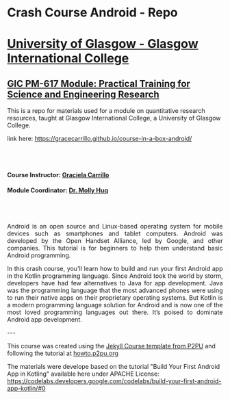 # Crash Course Android - Repo

# [University of Glasgow - Glasgow International College](www.glasgow.ac.uk/gic) 
## [GIC PM-617 Module: Practical Training for Science and Engineering Research](https://pathways.kaplaninternational.com/course/view.php?id=2879)
This is a repo for materials used for a module on quantitative research resources, taught at Glasgow International College, a University of Glasgow College. 

link here: <https://gracecarrillo.github.io/course-in-a-box-android/>

<br><br>

#### Course Instructor: [Graciela Carrillo](mailto:graciela.carrillo@kaplan.com?subject=[Intro_Python]%20Source%20Han%20Sans)
#### Module Coordinator: [Dr. Molly Huq](mailto:graciela.carrillo@kaplan.com?subject=[Intro_Python]%20Source%20Han%20Sans)

<br><br>

<p align="justify">
Android is an open source and Linux-based operating system for mobile devices such as smartphones and tablet computers. Android was developed by the Open Handset Alliance, led by Google, and other companies. This tutorial is for beginners to help them understand basic Android programming.
</p>

<p align="justify">
In this crash course, you'll learn how to build and run your first Android app in the  Kotlin programming language. Since Android took the world by storm, developers have had few alternatives to Java for app development. Java was the programming language that the most advanced phones were using to run their native apps on their proprietary operating systems. But Kotlin is a modern programming language solution for Android and is now one of the most loved programming languages out there. It’s poised to dominate Android app development.
</p> 
---

This course was created using the [Jekyll Course template from P2PU](http://github.com/p2pu/jekyll-course-template) and following the tutorial at [howto.p2pu.org](http://howto.p2pu.org)

The materials were develope based on the tutorial "Build Your First Android App in Kotling" available here under APACHE License: https://codelabs.developers.google.com/codelabs/build-your-first-android-app-kotlin/#0



